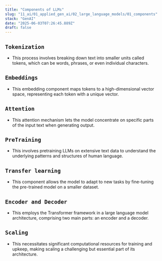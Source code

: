 ```yaml
---
title: "Components of LLMs"
slug: "11_ai/01_applied_gen_ai/02_large_language_models/01_components"
stack: "GenAI"
date: "2025-06-03T07:26:45.889Z"
draft: false
---
```


## `Tokenization`

- This process involves breaking down text into smaller units called tokens, which can be words, phrases, or even individual characters.

## `Embeddings`

- This embedding component maps tokens to a high-dimensional vector space, representing each token with a unique vector.

## `Attention`

- This attention mechanism lets the model concentrate on specific parts of the input text when generating output.

## `PreTraining`

- This involves pretraining LLMs on extensive text data to understand the underlying patterns and structures of human language.

## `Transfer learning`

- This component allows the model to adapt to new tasks by fine-tuning the pre-trained model on a smaller dataset.

## `Encoder and Decoder`

- This employs the Transformer framework in a large language model architecture, comprising two main parts: an encoder and a decoder.

## `Scaling`

- This necessitates significant computational resources for training and upkeep, making scaling a challenging but essential part of its architecture.
